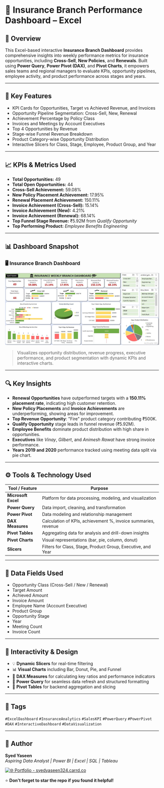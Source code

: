 # 🏢 Insurance Branch Performance Dashboard – Excel

## 📌 Overview  
This Excel-based interactive **Insurance Branch Dashboard** provides comprehensive insights into weekly performance metrics for insurance opportunities, including **Cross-Sell**, **New Policies**, and **Renewals**. Built using **Power Query**, **Power Pivot (DAX)**, and **Pivot Charts**, it empowers sales teams and regional managers to evaluate KPIs, opportunity pipelines, employee activity, and product performance across stages and years.

---

## 🧠 Key Features

- KPI Cards for Opportunities, Target vs Achieved Revenue, and Invoices  
- Opportunity Pipeline Segmentation: Cross-Sell, New, Renewal  
- Achievement Percentage by Policy Class  
- Invoices and Meetings by Account Executives  
- Top 4 Opportunities by Revenue  
- Stage-wise Funnel Revenue Breakdown  
- Product Category-wise Opportunity Distribution  
- Interactive Slicers for Class, Stage, Employee, Product Group, and Year

---

## 📈 KPIs & Metrics Used

- **Total Opportunities:** 49  
- **Total Open Opportunities:** 44  
- **Cross-Sell Achievement:** 59.08%  
- **New Policy Placement Achievement:** 17.95%  
- **Renewal Placement Achievement:** 150.11%  
- **Invoice Achievement (Cross-Sell):** 15.14%  
- **Invoice Achievement (New):** 4.21%  
- **Invoice Achievement (Renewal):** 68.14%  
- **Top Funnel Stage Revenue:** ₹5.92M from *Qualify Opportunity*  
- **Top Performing Product:** *Employee Benefits Engineering*

---

## 📊 Dashboard Snapshot

### 🖥️ Insurance Branch Dashboard
![insurance-dashboard](./Report.JPG)

> Visualizes opportunity distribution, revenue progress, executive performance, and product segmentation with dynamic KPIs and interactive charts.

---

## 🔍 Key Insights

- **Renewal Opportunities** have outperformed targets with a **150.11% placement rate**, indicating high customer retention.
- **New Policy Placements** and **Invoice Achievements** are underperforming, showing areas for improvement.
- **Top Revenue Opportunity**: "Fire" product category contributing ₹500K.
- **Qualify Opportunity** stage leads in funnel revenue (₹5.92M).
- **Employee Benefits** dominate product distribution with high share in opportunities.
- **Executives** like *Vinay*, *Gilbert*, and *Animesh Rawat* have strong invoice performance.
- **Years 2019 and 2020** performance tracked using meeting data split via pie chart.

---

## ⚙️ Tools & Technology Used

| Tool / Feature      | Purpose                                                            |
|---------------------|--------------------------------------------------------------------|
| **Microsoft Excel** | Platform for data processing, modeling, and visualization          |
| **Power Query**     | Data import, cleaning, and transformation                         |
| **Power Pivot**     | Data modeling and relationship management                          |
| **DAX Measures**    | Calculation of KPIs, achievement %, invoice summaries, revenue     |
| **Pivot Tables**    | Aggregating data for analysis and drill-down insights              |
| **Pivot Charts**    | Visual representations (bar, pie, column, donut)                   |
| **Slicers**         | Filters for Class, Stage, Product Group, Executive, and Year       |

---

## 📁 Data Fields Used

- Opportunity Class (Cross-Sell / New / Renewal)  
- Target Amount  
- Achieved Amount  
- Invoice Amount  
- Employee Name (Account Executive)  
- Product Group  
- Opportunity Stage  
- Year  
- Meeting Count  
- Invoice Count  

---

## 🧰 Interactivity & Design

- 💡 **Dynamic Slicers** for real-time filtering  
- 📊 **Visual Charts** including Bar, Donut, Pie, and Funnel  
- 🧮 **DAX Measures** for calculating key ratios and performance indicators  
- 🔁 **Power Query** for seamless data refresh and structured formatting  
- 🧩 **Pivot Tables** for backend aggregation and slicing  

---

## 📌 Tags

`#ExcelDashboard` `#InsuranceAnalytics` `#SalesKPI` `#PowerQuery` `#PowerPivot` `#DAX` `#InteractiveDashboard` `#DataVisualization`

---

## 👤 Author

**Syed Yaseen**  
*Aspiring Data Analyst | Power BI | Excel | SQL | Tableau*

[![🌐 Portfolio - syedyaseen324.carrd.co](https://img.shields.io/badge/Visit-My%20Portfolio-blue?style=for-the-badge&logo=internet-explorer)](https://syedyaseen324.carrd.co/)

⭐ **Don't forget to star the repo if you found it helpful!**


